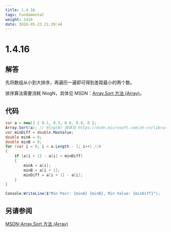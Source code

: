 ```yaml
---
title: 1.4.16
tags: Fundamental
weight: 1416
date: 2018-05-23 21:29:44
---
```


# 1.4.16


## 解答

先将数组从小到大排序，再遍历一遍即可得到差距最小的两个数。

排序算法需要消耗 NlogN，具体见 MSDN：[Array.Sort 方法 (Array)](https://msdn.microsoft.com/zh-cn/library/6tf1f0bc(v=vs.110).aspx)。

## 代码

```csharp
var a = new[] { 0.1, 0.3, 0.6, 0.8, 0 };
Array.Sort(a); // Nlog(N) 具体见 https://msdn.microsoft.com/zh-cn/library/6tf1f0bc(v=vs.110).aspx 备注部分
var minDiff = double.MaxValue;
double minA = 0;
double minB = 0;
for (var i = 0; i < a.Length - 1; i++) //N
{
    if (a[i + 1] - a[i] < minDiff)
    {
        minA = a[i];
        minB = a[i + 1];
        minDiff = a[i + 1] - a[i];
    }
}

Console.WriteLine($"Min Pair: {minA} {minB}, Min Value: {minDiff}");
```

## 另请参阅

[MSDN-Array.Sort 方法 (Array)](https://msdn.microsoft.com/zh-cn/library/6tf1f0bc(v=vs.110).aspx)
